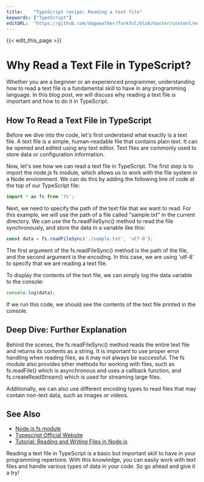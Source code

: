 ```yaml
---
title:    "TypeScript recipe: Reading a text file"
keywords: ["TypeScript"]
editURL:  "https://github.com/dogweather/forkful/blob/master/content/en/typescript/reading-a-text-file.md"
---
```


{{< edit_this_page >}}

# Why Read a Text File in TypeScript?

Whether you are a beginner or an experienced programmer, understanding how to read a text file is a fundamental skill to have in any programming language. In this blog post, we will discuss why reading a text file is important and how to do it in TypeScript.

## How To Read a Text File in TypeScript

Before we dive into the code, let's first understand what exactly is a text file. A text file is a simple, human-readable file that contains plain text. It can be opened and edited using any text editor. Text files are commonly used to store data or configuration information.

Now, let's see how we can read a text file in TypeScript. The first step is to import the node.js fs module, which allows us to work with the file system in a Node environment. We can do this by adding the following line of code at the top of our TypeScript file:

```TypeScript
import * as fs from 'fs';
```

Next, we need to specify the path of the text file that we want to read. For this example, we will use the path of a file called "sample.txt" in the current directory. We can use the fs.readFileSync() method to read the file synchronously, and store the data in a variable like this:

```TypeScript
const data = fs.readFileSync('./sample.txt', 'utf-8');
```

The first argument of the fs.readFileSync() method is the path of the file, and the second argument is the encoding. In this case, we are using 'utf-8' to specify that we are reading a text file.

To display the contents of the text file, we can simply log the data variable to the console:

```TypeScript
console.log(data);
```

If we run this code, we should see the contents of the text file printed in the console.

## Deep Dive: Further Explanation

Behind the scenes, the fs.readFileSync() method reads the entire text file and returns its contents as a string. It is important to use proper error handling when reading files, as it may not always be successful. The fs module also provides other methods for working with files, such as fs.readFile() which is asynchronous and uses a callback function, and fs.createReadStream() which is used for streaming large files.

Additionally, we can also use different encoding types to read files that may contain non-text data, such as images or videos.

## See Also

- [Node.js fs module](https://nodejs.org/api/fs.html)
- [Typescript Official Website](https://www.typescriptlang.org/)
- [Tutorial: Reading and Writing Files in Node.js](https://www.digitalocean.com/community/tutorials/reading-and-writing-files-in-node-js)

Reading a text file in TypeScript is a basic but important skill to have in your programming repertoire. With this knowledge, you can easily work with text files and handle various types of data in your code. So go ahead and give it a try!